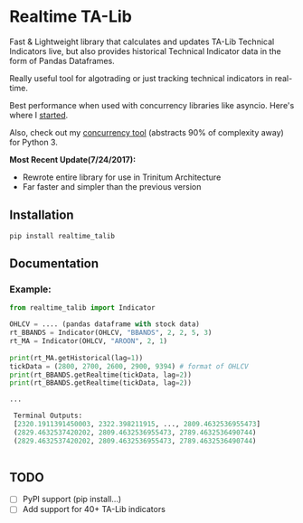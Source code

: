# Realtime TA-Lib

Fast & Lightweight library that calculates and updates TA-Lib Technical Indicators live, but also provides 
historical Technical Indicator data in the form of Pandas Dataframes.

Really useful tool for algotrading or just tracking technical indicators in real-time.

Best performance when used with concurrency libraries like asyncio. Here's where I [started](https://hackernoon.com/asyncio-for-the-working-python-developer-5c468e6e2e8e).

Also, check out my [concurrency tool](https://github.com/themichaelusa/AsyncPQ) (abstracts 90% of complexity away) for Python 3.

**Most Recent Update(7/24/2017):** 
* Rewrote entire library for use in Trinitum Architecture 
* Far faster and simpler than the previous version

## Installation
```
pip install realtime_talib
```

## Documentation

### Example:

```python
from realtime_talib import Indicator

OHLCV = .... (pandas dataframe with stock data)
rt_BBANDS = Indicator(OHLCV, "BBANDS", 2, 2, 5, 3)
rt_MA = Indicator(OHLCV, "AROON", 2, 1)
	
print(rt_MA.getHistorical(lag=1))
tickData = (2800, 2700, 2600, 2900, 9394) # format of OHLCV
print(rt_BBANDS.getRealtime(tickData, lag=2))
print(rt_BBANDS.getRealtime(tickData, lag=2))

...

 Terminal Outputs:
 [2320.1911391450003, 2322.398211915, ..., 2809.4632536955473]
 (2829.4632537420202, 2809.4632536955473, 2789.4632536490744)
 (2829.4632537420202, 2809.4632536955473, 2789.4632536490744)
	
```

## TODO

- [ ] PyPI support (pip install...)
- [ ] Add support for 40+ TA-Lib indicators
